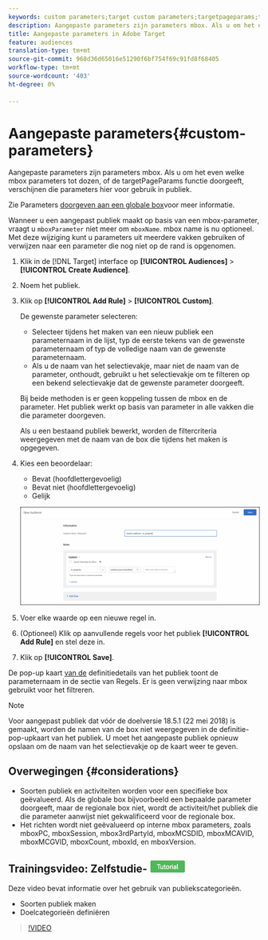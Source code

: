 ```yaml
---
keywords: custom parameters;target custom parameters;targetpageparams;targeting mbox parameters
description: Aangepaste parameters zijn parameters mbox. Als u om het even welke mbox parameters tot dozen, of de targetPageParams functie doorgeeft, verschijnen die parameters hier voor gebruik in publiek.
title: Aangepaste parameters in Adobe Target
feature: audiences
translation-type: tm+mt
source-git-commit: 968d36d65016e51290f6bf754f69c91fd8f68405
workflow-type: tm+mt
source-wordcount: '403'
ht-degree: 0%

---
```



# Aangepaste parameters{#custom-parameters}

Aangepaste parameters zijn parameters mbox. Als u om het even welke mbox parameters tot dozen, of de targetPageParams functie doorgeeft, verschijnen die parameters hier voor gebruik in publiek.

Zie Parameters [doorgeven aan een globale box](/help/c-implementing-target/c-implementing-target-for-client-side-web/t-mbox-download/c-understanding-global-mbox/pass-parameters-to-global-mbox.md)voor meer informatie.

Wanneer u een aangepast publiek maakt op basis van een mbox-parameter, vraagt u `mboxParameter` niet meer om `mboxName`. mbox name is nu optioneel. Met deze wijziging kunt u parameters uit meerdere vakken gebruiken of verwijzen naar een parameter die nog niet op de rand is opgenomen.

1. Klik in de [!DNL Target] interface op **[!UICONTROL Audiences]** > **[!UICONTROL Create Audience]**.
1. Noem het publiek.
1. Klik op **[!UICONTROL Add Rule]** > **[!UICONTROL Custom]**.

   De gewenste parameter selecteren:

   * Selecteer tijdens het maken van een nieuw publiek een parameternaam in de lijst, typ de eerste tekens van de gewenste parameternaam of typ de volledige naam van de gewenste parameternaam.
   * Als u de naam van het selectievakje, maar niet de naam van de parameter, onthoudt, gebruikt u het selectievakje om te filteren op een bekend selectievakje dat de gewenste parameter doorgeeft.

   Bij beide methoden is er geen koppeling tussen de mbox en de parameter. Het publiek werkt op basis van parameter in alle vakken die die parameter doorgeven.

   Als u een bestaand publiek bewerkt, worden de filtercriteria weergegeven met de naam van de box die tijdens het maken is opgegeven.

1. Kies een beoordelaar:

   * Bevat (hoofdlettergevoelig)
   * Bevat niet (hoofdlettergevoelig)
   * Gelijk

   ![Aangepast parameterpubliek](/help/c-target/c-audiences/c-target-rules/assets/custom.png)

1. Voer elke waarde op een nieuwe regel in.
1. (Optioneel) Klik op aanvullende regels voor het publiek **[!UICONTROL Add Rule]** en stel deze in.
1. Klik op **[!UICONTROL Save]**.

De pop-up kaart [van de](/help/c-target/c-audiences/audiences.md#section_11B9C4A777E14D36BA1E925021945780) definitiedetails van het publiek toont de parameternaam in de sectie van Regels. Er is geen verwijzing naar mbox gebruikt voor het filtreren.

>[!NOTE]
>
>Voor aangepast publiek dat vóór de doelversie 18.5.1 (22 mei 2018) is gemaakt, worden de namen van de box niet weergegeven in de definitie-pop-upkaart van het publiek. U moet het aangepaste publiek opnieuw opslaan om de naam van het selectievakje op de kaart weer te geven.

## Overwegingen {#considerations}

* Soorten publiek en activiteiten worden voor een specifieke box geëvalueerd. Als de globale box bijvoorbeeld een bepaalde parameter doorgeeft, maar de regionale box niet, wordt de activiteit/het publiek die die parameter aanwijst niet gekwalificeerd voor de regionale box.
* Het richten wordt niet geëvalueerd op interne mbox parameters, zoals mboxPC, mboxSession, mbox3rdPartyId, mboxMCSDID, mboxMCAVID, mboxMCGVID, mboxCount, mboxId, en mboxVersion.

## Trainingsvideo: Zelfstudie- ![badge voor soorten publiek maken](/help/assets/tutorial.png)

Deze video bevat informatie over het gebruik van publiekscategorieën.

* Soorten publiek maken
* Doelcategorieën definiëren

>[!VIDEO](https://video.tv.adobe.com/v/17392)
